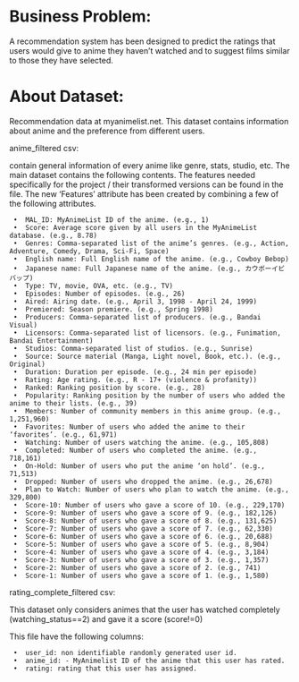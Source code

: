 # Business Problem:

A recommendation system has been designed to predict the ratings that users would give to anime they haven’t watched and to suggest films similar to those they have selected.

# About Dataset:

Recommendation data at myanimelist.net. This dataset contains information about anime and the preference from different users.

anime_filtered csv:

contain general information of every anime like genre, stats, studio, etc. 
The main dataset contains the following contents. 
The features needed specifically for the project / their transformed versions can be found in the file. The new ‘Features’ attribute has been created by combining a few of the following attributes.

	 •	MAL_ID: MyAnimeList ID of the anime. (e.g., 1)
	 •	Score: Average score given by all users in the MyAnimeList database. (e.g., 8.78)
	 •	Genres: Comma-separated list of the anime’s genres. (e.g., Action, Adventure, Comedy, Drama, Sci-Fi, Space)
	 •	English name: Full English name of the anime. (e.g., Cowboy Bebop)
	 •	Japanese name: Full Japanese name of the anime. (e.g., カウボーイビバップ)
	 •	Type: TV, movie, OVA, etc. (e.g., TV)
	 •	Episodes: Number of episodes. (e.g., 26)
	 •	Aired: Airing date. (e.g., April 3, 1998 - April 24, 1999)
	 •	Premiered: Season premiere. (e.g., Spring 1998)
	 •	Producers: Comma-separated list of producers. (e.g., Bandai Visual)
	 •	Licensors: Comma-separated list of licensors. (e.g., Funimation, Bandai Entertainment)
	 •	Studios: Comma-separated list of studios. (e.g., Sunrise)
	 •	Source: Source material (Manga, Light novel, Book, etc.). (e.g., Original)
	 •	Duration: Duration per episode. (e.g., 24 min per episode)
	 •	Rating: Age rating. (e.g., R - 17+ (violence & profanity))
	 •	Ranked: Ranking position by score. (e.g., 28)
	 •	Popularity: Ranking position by the number of users who added the anime to their lists. (e.g., 39)
	 •	Members: Number of community members in this anime group. (e.g., 1,251,960)
	 •	Favorites: Number of users who added the anime to their ‘favorites’. (e.g., 61,971)
	 •	Watching: Number of users watching the anime. (e.g., 105,808)
	 •	Completed: Number of users who completed the anime. (e.g., 718,161)
	 •	On-Hold: Number of users who put the anime ‘on hold’. (e.g., 71,513)
	 •	Dropped: Number of users who dropped the anime. (e.g., 26,678)
	 •	Plan to Watch: Number of users who plan to watch the anime. (e.g., 329,800)
	 •	Score-10: Number of users who gave a score of 10. (e.g., 229,170)
	 •	Score-9: Number of users who gave a score of 9. (e.g., 182,126)
	 •	Score-8: Number of users who gave a score of 8. (e.g., 131,625)
	 •	Score-7: Number of users who gave a score of 7. (e.g., 62,330)
	 •	Score-6: Number of users who gave a score of 6. (e.g., 20,688)
	 •	Score-5: Number of users who gave a score of 5. (e.g., 8,904)
	 •	Score-4: Number of users who gave a score of 4. (e.g., 3,184)
	 •	Score-3: Number of users who gave a score of 3. (e.g., 1,357)
	 •	Score-2: Number of users who gave a score of 2. (e.g., 741)
	 •	Score-1: Number of users who gave a score of 1. (e.g., 1,580)
	
 rating_complete_filtered csv:
 
 This dataset only considers animes that the user has watched completely (watching_status==2) and gave it a score (score!=0)

 This file have the following columns:
 
	 •	user_id: non identifiable randomly generated user id.
	 •	anime_id: - MyAnimelist ID of the anime that this user has rated.
	 •	rating: rating that this user has assigned.



